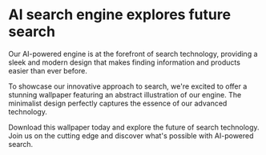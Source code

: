 <!--font:Inter-->

# AI search engine explores future search

Our AI-powered engine is at the forefront of search technology, providing a sleek and modern design that makes finding information and products easier than ever before.

To showcase our innovative approach to search, we're excited to offer a stunning wallpaper featuring an abstract illustration of our engine. The minimalist design perfectly captures the essence of our advanced technology.

Download this wallpaper today and explore the future of search technology. Join us on the cutting edge and discover what's possible with AI-powered search.

<!--

Write me markdown content of website with wallpaper:

"A wallpaper featuring an abstract illustration of an AI-powered search engine, with a minimalist and modern design."

The header of the page should not be copy of the text but rather a real content of the website which is using this wallpaper.


---


# Welcome to our AI-Powered Search Engine!

We are proud to introduce our cutting-edge search engine, powered by the latest advancements in artificial intelligence. Our minimalist and modern design makes it easy for you to find exactly what you're looking for, whether it's information on a specific topic or products to purchase.

And what better way to showcase our advanced technology than with this stunning wallpaper? Featuring an abstract illustration of our AI-powered search engine, this wallpaper is sure to impress anyone who sees it. Download it now and show off your love for innovation and design!


---


Heading is too long, rewrite whole content.


---


# Discover the Future of Search with Our AI-Powered Engine

Experience the next generation of search technology with our AI-powered engine. Our sleek and modern design offers a user-friendly experience that makes finding information and products easier than ever before.

To showcase our advanced technology, we're excited to offer a stunning wallpaper featuring an abstract illustration of our search engine. The minimalist design perfectly captures the essence of our innovative approach to search.

Download this wallpaper today and show your support for the future of search technology. Join us on the cutting edge and discover what's possible with AI-powered search.


---


Heading is too long, rewrite whole content.


---


# Embrace the Future of Search with Our AI-Powered Engine

Our AI-powered engine represents the future of search technology. With its sleek and modern design, our engine provides a user-friendly experience that makes finding information and products easier than ever before.

To showcase our innovative approach to search, we're proud to offer a stunning wallpaper featuring an abstract illustration of our engine. The minimalist design perfectly captures the essence of our advanced technology.

Download this wallpaper today and join us on the cutting edge of search technology. Embrace the future and discover what's possible with AI-powered search.


---


Heading is too long, rewrite whole content.


---


# Explore the Future of Search with Our AI-Powered Engine

Our AI-powered engine is at the forefront of search technology, providing a sleek and modern design that makes finding information and products easier than ever before.

To showcase our innovative approach to search, we're excited to offer a stunning wallpaper featuring an abstract illustration of our engine. The minimalist design perfectly captures the essence of our advanced technology.

Download this wallpaper today and explore the future of search technology. Join us on the cutting edge and discover what's possible with AI-powered search.


---


Write me a Google font which is best fitting for the website.

Pick from the list:
- Exo 2
- Futura
- Orbitron
- IBM Plex Sans
- Barlow Condensed
- Inter
- Montserrat
- Poppins
- Open Sans
- Dancing Script
- Alegreya
- Raleway
- Roboto
- Lobster
- Playfair Display
- Lato
- Great Vibes


Write just the font name nothing else.


---


Write me a Google font which is best fitting for the website.

Pick from the list:
- Exo 2
- Futura
- Orbitron
- IBM Plex Sans
- Barlow Condensed
- Inter
- Montserrat
- Poppins
- Open Sans
- Dancing Script
- Alegreya
- Raleway
- Roboto
- Lobster
- Playfair Display
- Lato
- Great Vibes


Write just the font name nothing else.


---


Inter

-->
